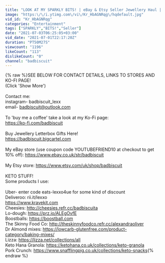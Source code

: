 ```yaml
---
title: "LOOK AT MY SPARKLY BITS! | eBay & Etsy Seller Jewellery Haul | ITS ALL MINE hAhAHhHAhhHAhhAHhaaaa!!"
image: "https:\/\/i.ytimg.com\/vi\/Kr_HbAGNRqg\/hqdefault.jpg"
vid_id: "Kr_HbAGNRqg"
categories: "Entertainment"
tags: ["SPARKLY","BITS!","Seller"]
date: "2021-07-03T06:25:05+03:00"
vid_date: "2021-07-01T22:17:20Z"
duration: "PT50M27S"
viewcount: "1196"
likeCount: "113"
dislikeCount: "0"
channel: "badbiscuit"
---
```

{% raw %}SEE BELOW FOR CONTACT DETAILS, LINKS TO STORES AND KO-FI PAGE!<br />(Click 'Show More')<br /><br />Contact me:<br />instagram- badbiscuit_lexx<br />email- badbiscuit@outlook.com<br /><br />To 'buy me a coffee' take a look at my Ko-Fi page:<br /><a rel="nofollow" target="blank" href="https://ko-fi.com/badbiscuit">https://ko-fi.com/badbiscuit</a><br /><br />Buy Jewellery Letterbox Gifts Here!<br /><a rel="nofollow" target="blank" href="https://badbiscuit.bigcartel.com">https://badbiscuit.bigcartel.com</a><br /><br />My eBay store (use coupon code YOUTUBEFRIEND10 at checkout to get 10% off): <a rel="nofollow" target="blank" href="https://www.ebay.co.uk/str/badbiscuit">https://www.ebay.co.uk/str/badbiscuit</a><br /><br />My Etsy store: <a rel="nofollow" target="blank" href="https://www.etsy.com/uk/shop/badbiscuit">https://www.etsy.com/uk/shop/badbiscuit</a><br /><br />KETO STUFF!<br />Some products I use:<br /><br />Uber- enter code eats-lexxo4ue for some kind of discount<br />Deliveroo: rii.it/lexxo<br /><a rel="nofollow" target="blank" href="https://www.kravekit.com">https://www.kravekit.com</a><br />Cheesies: <a rel="nofollow" target="blank" href="http://cheesies.refr.cc/badbiscuita">http://cheesies.refr.cc/badbiscuita</a><br />Lo-dough: <a rel="nofollow" target="blank" href="https://prz.io/ALEgOvfE">https://prz.io/ALEgOvfE</a><br />Boostballs: <a rel="nofollow" target="blank" href="https://boostball.com">https://boostball.com</a><br />The Skinny Food Co: <a rel="nofollow" target="blank" href="http://theskinnyfoodco.refr.cc/alexandraoliver">http://theskinnyfoodco.refr.cc/alexandraoliver</a><br />Dr Almond mixes: <a rel="nofollow" target="blank" href="https://lowcarb-glutenfree.com/product-category/baking-mixes/">https://lowcarb-glutenfree.com/product-category/baking-mixes/</a><br />Lizza: <a rel="nofollow" target="blank" href="https://lizza.net/collections/all">https://lizza.net/collections/all</a><br />Keto Hana Granola: <a rel="nofollow" target="blank" href="https://ketohana.co.uk/collections/keto-granola">https://ketohana.co.uk/collections/keto-granola</a><br />Pork Crunch: <a rel="nofollow" target="blank" href="https://www.snafflingpig.co.uk/collections/keto-snacks">https://www.snafflingpig.co.uk/collections/keto-snacks</a>{% endraw %}
